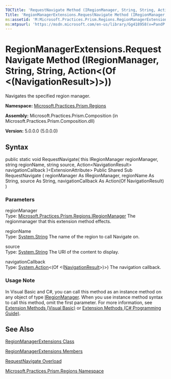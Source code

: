 ```yaml
---
TOCTitle: 'RequestNavigate Method (IRegionManager, String, String, Action(NavigationResult))'
Title: 'RegionManagerExtensions.RequestNavigate Method (IRegionManager, String, String, Action(NavigationResult)) (Microsoft.Practices.Prism.Regions)'
ms:assetid: 'M:Microsoft.Practices.Prism.Regions.RegionManagerExtensions.RequestNavigate(Microsoft.Practices.Prism.Regions.IRegionManager,System.String,System.String,System.Action{Microsoft.Practices.Prism.Regions.NavigationResult})'
ms:mtpsurl: 'https://msdn.microsoft.com/en-us/library/Gg418958(v=PandP.50)'
---
```



# RegionManagerExtensions.RequestNavigate Method (IRegionManager, String, String, Action&lt;(Of &lt;(NavigationResult&gt;)&gt;))

Navigates the specified region manager.

**Namespace:** [Microsoft.Practices.Prism.Regions](https://msdn.microsoft.com/library/microsoft.practices.prism.regions)
**Assembly:** Microsoft.Practices.Prism.Composition (in Microsoft.Practices.Prism.Composition.dll)

**Version:** 5.0.0.0 (5.0.0.0)

## Syntax

public static void RequestNavigate( this IRegionManager regionManager, string regionName, string source, Action&lt;NavigationResult&gt; navigationCallback )&lt;ExtensionAttribute&gt; Public Shared Sub RequestNavigate ( regionManager As IRegionManager, regionName As String, source As String, navigationCallback As Action(Of NavigationResult) )

### Parameters

regionManager  
Type: [Microsoft.Practices.Prism.Regions.IRegionManager](https://msdn.microsoft.com/library/microsoft.practices.prism.regions.iregionmanager)
The regionmanager that this extension method effects.

regionName  
Type: [System.String](http://msdn.microsoft.com/en-us/library/s1wwdcbf)
The name of the region to call Navigate on.

source  
Type: [System.String](http://msdn.microsoft.com/en-us/library/s1wwdcbf)
The URI of the content to display.

navigationCallback  
Type: [System.Action](http://msdn.microsoft.com/en-us/library/018hxwa8)&lt;(Of &lt;([NavigationResult](https://msdn.microsoft.com/library/microsoft.practices.prism.regions.navigationresult)&gt;)&gt;)
The navigation callback.

### Usage Note

In Visual Basic and C\#, you can call this method as an instance method on any object of type [IRegionManager](https://msdn.microsoft.com/library/microsoft.practices.prism.regions.iregionmanager). When you use instance method syntax to call this method, omit the first parameter. For more information, see [Extension Methods (Visual Basic)](http://msdn.microsoft.com/en-us/library/bb384936.aspx) or [Extension Methods (C\# Programming Guide)](http://msdn.microsoft.com/en-us/library/bb383977.aspx).

## See Also

[RegionManagerExtensions Class](https://msdn.microsoft.com/library/microsoft.practices.prism.regions.regionmanagerextensions)

[RegionManagerExtensions Members](https://msdn.microsoft.com/allmembers.t:microsoft.practices.prism.regions.regionmanagerextensions)

[RequestNavigate Overload](https://msdn.microsoft.com/overload:microsoft.practices.prism.regions.regionmanagerextensions.requestnavigate)

[Microsoft.Practices.Prism.Regions Namespace](https://msdn.microsoft.com/library/microsoft.practices.prism.regions)
